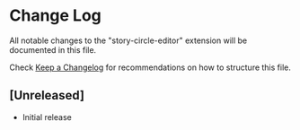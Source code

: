 # Change Log

All notable changes to the "story-circle-editor" extension will be documented in this file.

Check [Keep a Changelog](http://keepachangelog.com/) for recommendations on how to structure this file.

## [Unreleased]

- Initial release